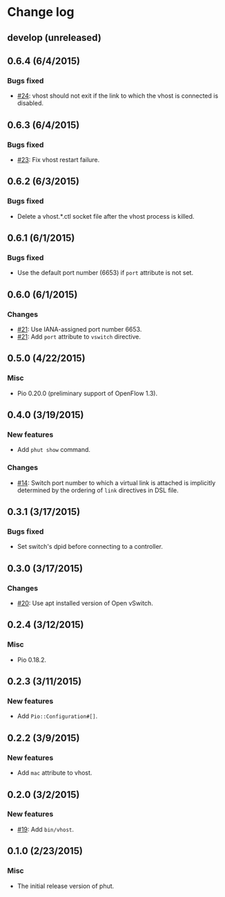 # Change log

## develop (unreleased)


## 0.6.4 (6/4/2015)
### Bugs fixed
* [#24](https://github.com/trema/phut/pull/24): vhost should not exit
  if the link to which the vhost is connected is disabled.


## 0.6.3 (6/4/2015)
### Bugs fixed
* [#23](https://github.com/trema/phut/pull/23): Fix vhost restart failure.


## 0.6.2 (6/3/2015)
### Bugs fixed
* Delete a vhost.*.ctl socket file after the vhost process is killed.


## 0.6.1 (6/1/2015)
### Bugs fixed
* Use the default port number (6653) if `port` attribute is not set.


## 0.6.0 (6/1/2015)
### Changes
* [#21](https://github.com/trema/phut/pull/21): Use IANA-assigned port number 6653.
* [#21](https://github.com/trema/phut/pull/21): Add `port` attribute to `vswitch` directive.


## 0.5.0 (4/22/2015)
### Misc
* Pio 0.20.0 (preliminary support of OpenFlow 1.3).


## 0.4.0 (3/19/2015)
### New features
* Add `phut show` command.

### Changes
* [#14](https://github.com/trema/phut/issues/14): Switch port number
  to which a virtual link is attached is implicitly determined by the
  ordering of `link` directives in DSL file.


## 0.3.1 (3/17/2015)
### Bugs fixed
* Set switch's dpid before connecting to a controller.


## 0.3.0 (3/17/2015)
### Changes
* [#20](https://github.com/trema/phut/pull/20): Use apt installed
  version of Open vSwitch.


## 0.2.4 (3/12/2015)
### Misc
* Pio 0.18.2.


## 0.2.3 (3/11/2015)
### New features
* Add `Pio::Configuration#[]`.


## 0.2.2 (3/9/2015)
### New features
* Add `mac` attribute to vhost.


## 0.2.0 (3/2/2015)
### New features
* [#19](https://github.com/trema/phut/pull/19): Add `bin/vhost`.


## 0.1.0 (2/23/2015)
### Misc
* The initial release version of phut.
